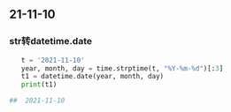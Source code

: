 
## 21-11-10
### str转datetime.date
```python
   t = '2021-11-10'
   year, month, day = time.strptime(t, "%Y-%m-%d")[:3]
   t1 = datetime.date(year, month, day)
   print(t1)

##  2021-11-10

```
